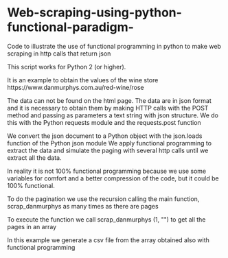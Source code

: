 # Web-scraping-using-python-functional-paradigm-
Code to illustrate the use of functional programming in python to make web scraping in http calls that return json

<p>This script works for Python 2 (or higher).</p>
<p>It is an example to obtain the values ​​of the wine store https://www.danmurphys.com.au/red-wine/rose</p>
<p>The data can not be found on the html page. The data are in json format and it is necessary to obtain them by making HTTP calls with the POST method and passing as parameters a text string with json structure. We do this with the Python requests module and the requests.post function</p> 

<p>We convert the json document to a Python object with the json.loads function of the Python json module We apply functional programming to extract the data and simulate the paging with several http calls until we extract all the data.</p> 

<p>In reality it is not 100% functional programming because we use some variables for comfort and a better compression of the code, but it could be 100% functional. </p>

<p>To do the pagination we use the recursion calling the main function, scrap_danmurphys as many times as there are pages</p>

<p>To execute the function we call
scrap_danmurphys (1, "") to get all the pages in an array</p>

<p>In this example we generate a csv file from the array obtained also with functional programming</p>
